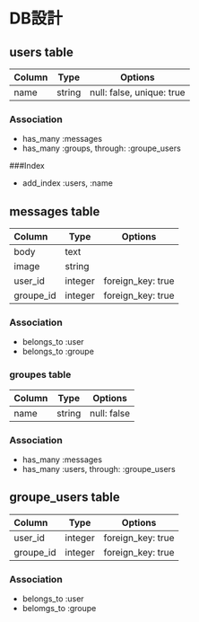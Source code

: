 # DB設計

## users table
| Column     | Type     | Options                   |
|:-----------|----------|---------------------------|
| name       | string   | null: false, unique: true |

### Association
* has_many :messages
* has_many :groups, through: :groupe_users

###Index
* add_index :users, :name

## messages table
| Column     | Type     | Options                   |
|:-----------|----------|---------------------------|
| body       | text     |                           |
| image      | string   |                           |
| user_id    | integer  | foreign_key: true         |
| groupe_id  | integer  | foreign_key: true         |
### Association
* belongs_to :user
* belongs_to :groupe

### groupes table
| Column     | Type     | Options                   |
|:-----------|----------|---------------------------|
| name       | string   | null: false               |

### Association
* has_many :messages
* has_many :users, through: :groupe_users

## groupe_users table
| Column     | Type     | Options                   |
|:-----------|----------|---------------------------|
| user_id    | integer  | foreign_key: true         |
|groupe_id   | integer  | foreign_key: true         |

### Association
* belongs_to :user
* belomgs_to :groupe